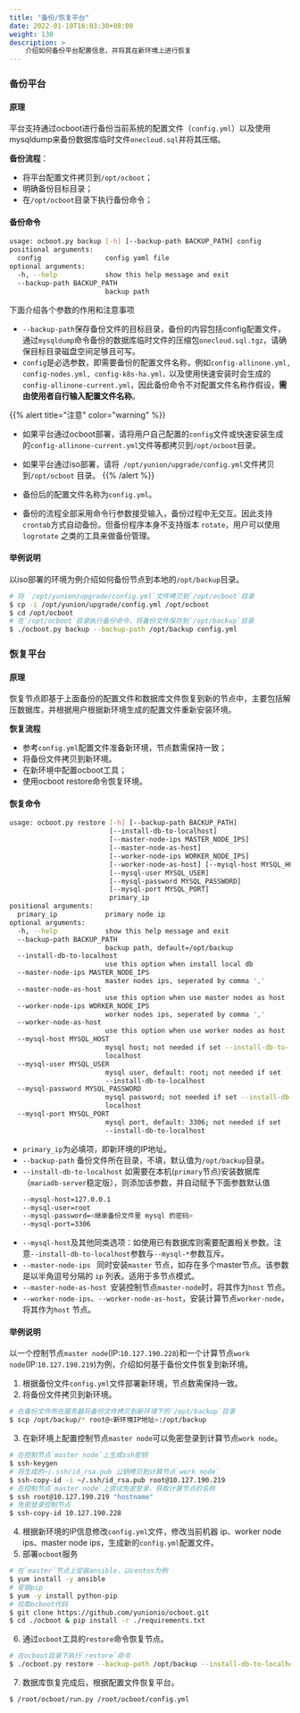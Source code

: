 ```yaml
---
title: "备份/恢复平台"
date: 2022-01-10T16:03:30+08:00
weight: 130
description: >
    介绍如何备份平台配置信息，并将其在新环境上进行恢复
---
```


### 备份平台

#### 原理

平台支持通过ocboot进行备份当前系统的配置文件（`config.yml`）以及使用mysqldump来备份数据库临时文件`onecloud.sql`并将其压缩。

**备份流程**：

- 将平台配置文件拷贝到`/opt/ocboot`；
- 明确备份目标目录；
- 在`/opt/ocboot`目录下执行备份命令；


#### 备份命令

```bash
usage: ocboot.py backup [-h] [--backup-path BACKUP_PATH] config
positional arguments:
  config                config yaml file
optional arguments:
  -h, --help            show this help message and exit
  --backup-path BACKUP_PATH
                        backup path
```

下面介绍各个参数的作用和注意事项

- `--backup-path`保存备份文件的目标目录，备份的内容包括config配置文件，通过`mysqldump`命令备份的数据库临时文件的压缩包`onecloud.sql.tgz`，请确保目标目录磁盘空间足够且可写。
- `config`是必选参数，即需要备份的配置文件名称，例如`config-allinone.yml, config-nodes.yml, config-k8s-ha.yml，`以及使用快速安装时会生成的`config-allinone-current.yml`，因此备份命令不对配置文件名称作假设，**需由使用者自行输入配置文件名称**。

{{% alert title="注意" color="warning" %}}
- 如果平台通过ocboot部署，请将用户自己配置的`config`文件或快速安装生成的`config-allinone-current.yml`文件等都拷贝到`/opt/ocboot`目录。
- 如果平台通过iso部署，请将` /opt/yunion/upgrade/config.yml`文件拷贝到`/opt/ocboot` 目录。
{{% /alert %}}

- 备份后的配置文件名称为`config.yml`。
* 备份的流程全部采用命令行参数接受输入，备份过程中无交互。因此支持 `crontab`方式自动备份。但备份程序本身不支持版本 `rotate`，用户可以使用 `logrotate` 之类的工具来做备份管理。

#### 举例说明

以iso部署的环境为例介绍如何备份节点到本地的`/opt/backup`目录。

```bash
# 将 `/opt/yunion/upgrade/config.yml`文件拷贝到`/opt/ocboot`目录
$ cp -i /opt/yunion/upgrade/config.yml /opt/ocboot
$ cd /opt/ocboot
# 在`/opt/ocboot`目录执行备份命令，将备份文件保存到`/opt/backup`目录
$ ./ocboot.py backup --backup-path /opt/backup config.yml
```

### 恢复平台

#### 原理

恢复节点即基于上面备份的配置文件和数据库文件恢复到新的节点中，主要包括解压数据库，并根据用户根据新环境生成的配置文件重新安装环境。

**恢复流程**

- 参考`config.yml`配置文件准备新环境，节点数需保持一致；
- 将备份文件拷贝到新环境。
- 在新环境中配置ocboot工具；
- 使用ocboot restore命令恢复环境。

#### 恢复命令

```bash 
usage: ocboot.py restore [-h] [--backup-path BACKUP_PATH]
                         [--install-db-to-localhost]
                         [--master-node-ips MASTER_NODE_IPS]
                         [--master-node-as-host]
                         [--worker-node-ips WORKER_NODE_IPS]
                         [--worker-node-as-host] [--mysql-host MYSQL_HOST]
                         [--mysql-user MYSQL_USER]
                         [--mysql-password MYSQL_PASSWORD]
                         [--mysql-port MYSQL_PORT]
                         primary_ip
positional arguments:
  primary_ip            primary node ip
optional arguments:
  -h, --help            show this help message and exit
  --backup-path BACKUP_PATH
                        backup path, default=/opt/backup
  --install-db-to-localhost
                        use this option when install local db
  --master-node-ips MASTER_NODE_IPS
                        master nodes ips, seperated by comma ','
  --master-node-as-host
                        use this option when use master nodes as host
  --worker-node-ips WORKER_NODE_IPS
                        worker nodes ips, seperated by comma ','
  --worker-node-as-host
                        use this option when use worker nodes as host
  --mysql-host MYSQL_HOST
                        mysql host; not needed if set --install-db-to-
                        localhost
  --mysql-user MYSQL_USER
                        mysql user, default: root; not needed if set
                        --install-db-to-localhost
  --mysql-password MYSQL_PASSWORD
                        mysql password; not needed if set --install-db-to-
                        localhost
  --mysql-port MYSQL_PORT
                        mysql port, default: 3306; not needed if set
                        --install-db-to-localhost
```

- `primary_ip`为必填项，即新环境的IP地址。
- `--backup-path` 备份文件所在目录，不填，默认值为`/opt/backup`目录。
- `--install-db-to-localhost` 如需要在本机(`primary`节点)安装数据库（`mariadb-server`稳定版），则添加该参数，并自动赋予下面参数默认值
    ```bash
    --mysql-host=127.0.0.1
    --mysql-user=root
    --mysql-password=<继承备份文件里 mysql 的密码>
    --mysql-port=3306
    ```
- `--mysql-host`及其他同类选项：如使用已有数据库则需要配置相关参数。注意`--install-db-to-localhost`参数与`--mysql-*`参数互斥。
- `--master-node-ips ` 同时安装`master` 节点，如存在多个master节点。该参数是以半角逗号分隔的 `ip` 列表。适用于多节点模式。
- `--master-node-as-host `安装控制节点`master-node`时，将其作为`host` 节点。
- `--worker-node-ips`、`--worker-node-as-host`，安装计算节点`worker-node`，将其作为`host` 节点。


#### 举例说明

以一个控制节点`master node`(IP:`10.127.190.228`)和一个计算节点`work node`(IP:`10.127.190.219`)为例，介绍如何基于备份文件恢复到新环境。

1. 根据备份文件`config.yml`文件部署新环境，节点数需保持一致。
2. 将备份文件拷贝到新环境。

```bash
# 在备份文件所在服务器将备份文件拷贝到新环境下的`/opt/backup`目录
$ scp /opt/backup/* root@<新环境IP地址>:/opt/backup

```
3. 在新环境上配置控制节点`master node`可以免密登录到计算节点`work node`。

```bash
# 在控制节点`master node`上生成ssh密钥
$ ssh-keygen
# 将生成的~/.ssh/id_rsa.pub 公钥拷贝到计算节点`work node`
$ ssh-copy-id -i ~/.ssh/id_rsa.pub root@10.127.190.219
# 在控制节点`master node`上尝试免密登录，获取计算节点的名称
$ ssh root@10.127.190.219 "hostname"
# 免密登录控制节点
$ ssh-copy-id 10.127.190.228
```
4. 根据新环境的IP信息修改`config.yml`文件，修改当前机器 ip、worker node ips、master node ips，生成新的`config.yml`配置文件。
5. 部署`ocboot`服务

```bash
# 在`master`节点上安装ansible，以centos为例
$ yum install -y ansible
# 安装pip
$ yum -y install python-pip
# 拉取ocboot代码
$ git clone https://github.com/yunionio/ocboot.git
$ cd ./ocboot & pip install -r ./requirements.txt
```

6. 通过`ocboot`工具的`restore`命令恢复节点。

```bash
# 在ocboot目录下执行`restore`命令
$ ./ocboot.py restore --backup-path /opt/backup --install-db-to-localhost --master-node-ips 10.127.190.228 --master-node-as-host --worker-node-ips 10.127.190.219 --worker-node-as-host 10.127.190.228 

```
7. 数据库恢复完成后，根据配置文件恢复平台。

```bash
$ /root/ocboot/run.py /root/ocboot/config.yml
```